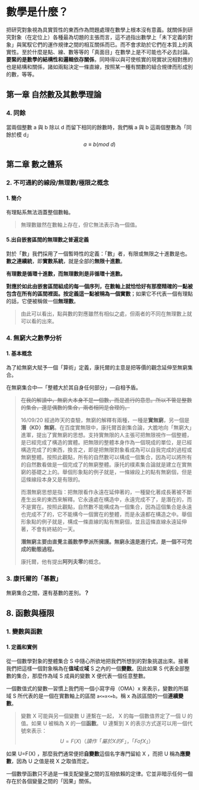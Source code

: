 # 數學是什麼？

把研究對象視為具實質性的東西作為問題處理在數學上根本沒有意義。就關係到研究對象（在定位上）各種最為切題的主張而言，這不過指出數學上「未下定義的對象」與駕馭它們的運作規律之間的相互關係而已。而不會求助於它們在本質上的真實性。至於什麼是點、線、數等等的「真面目」在數學上是不可能也不必去討論。**要緊的是數學的結構性和邏輯依存關係**，同時得以與可使核實的現實狀況相對應的也是結構和關係，諸如兩點決定一條直線，按照某一種有關數的組合規律而形成別的數，等等。

## 第一章 自然數及其數學理論

### 4. 同餘

當兩個整數 a 與 b 除以 d 而留下相同的餘數時，我們稱 a 與 b 這兩個整數為「同餘於模 d」
$$
a \equiv b (mod\ d)
$$

## 第二章 數之體系

### 2. 不可通約的線段/無理數/極限之概念

#### 1. 簡介

有理點系無法涵蓋整個數軸。

> 無理數雖然在數軸上存在，但它無法表示為一個值。



#### 5.出自嵌套區間的無理數之普遍定義

對於「數」我們採用了一個暫時性的定義：「數」者，有限或無限之十進數是也。**數之連續統**，即**實數系統**，就是全部的**無限十進數**。

**有理數是循環十進數，而無理數則是非循環十進數。**

**對應於如此由嵌套區間組成的每一個序列，在數軸上就恰恰好有那麼精確的一點被包含在所有的區間裡面。**按定義這一點被稱為一個**實數**；如果它不代表一個有理點的話，它便被稱做一個**無理數**。

> 由此可以看出，點與數的對應雖然有相似之處，但兩者的不同在無理數上就可以看的出來。

### 4. 無窮大之數學分析

#### 1. 基本概念

為了給無窮大賦予一個「算術」定義，康托爾的主意是把等價的觀念延伸至無窮集合。

在無窮集合中—「整體大於其自身任何部分」—自相予盾。

> ~~在我的解讀中，無窮大本身不是一個數，而是進行的意思。所以不管是整數的集合，還是偶數的集合，兩者相同是合理的。~~
>
> 16/09/20 經過昨天的查驗，無窮的解釋有兩種，一種是**實無窮**，另一個是**潛（KD）無窮**。在百度實無限中，康托爾首創集合論，大膽地向「無窮大」進軍，提出了實無窮的思想。支持實無限的人主張可把無限視作一個整體，是已經完成了構造的實體。把無限的整體本身作為一個現成的單位，是已經構造完成了的東西，換言之，即是把無限對象看成為可以自我完成的過程或無窮整體。按照此觀點，所有的自然數可以構成一個集合，因為可以將所有的自然數看做是一個完成了的無窮整體。康托的樸素集合論就是建立在實無窮的基礎之上的。舉個形象點的例子就是，一條線段上的點有無窮個，但是這條線段本身又是有限的。
>
> 而潛無窮思想是指：把無限看作永遠在延伸著的，一種變化著成長著被不斷產生出來的東西來解釋。它永遠處在構造中，永遠完成不了，是潛在的，而不是實在。按照此觀點，自然數不能構成為一個集合，因為這個集合是永遠也完成不了的，它不能構今一個實在的整體，而是永遠都在構造之中。舉個形象點的例子就是，構成一條直線的點有無窮個，並且這條直線永遠延伸著，不會有終結的一天。
>
> **潛無窮主要由直覺主義數學學派所擁護。無窮永遠是進行式，是一個不可完成的動態過程。**
>
> 康托爾，他有提出**阿列夫零**的概念。

### 3. 康托爾的「基數」

無窮集合之間，還有基數的差別。**？**



## 8. 函數與極限

### 1. 變數與函數

#### 1. 定義和實例

從一個數學對象的整體集合 S 中隨心所欲地把我們所想到的對象挑選出來。接著我們把這樣一個對象稱為在**值域**或**域** S 之內的一個**變數**。因此如果 S 代表全部整數的集合，那麼作為域 S 成員的變數 X 便代表一個任意整數。

一個數值式的變數—習慣上我們用一個小寫字母（OMA）x 來表示，變數的所屬域 S 所代表的是一個在實數軸上的區間 `a<=x<=b`。稱 x 為該區間的一個**連續變數**。

> 變數 X 可能與另一個變數 U 連繫在一起， X 的每一個數值界定了一個 U 的值。如果 U 被稱為 X 的一個**函數**。 U 連繫到 X 的表示方式遂可以用一個代號來表示：
> $$
> U=F(X)（讀作「屬於X的F」，「F of X」）
> $$
>

如果 U=F(X) ，那麼我們通常便把**自變數**這個名字專門留給 X ，而把 U 稱為**應變數**，因為 U 之值是視 X 之取值而定。

一個數學函數只不過是一條支配變量之間的互相依賴的定律。它並非暗示任何一個存在於各個變量之間的「因果」關係。